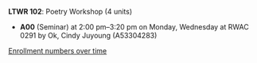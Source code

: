 **LTWR 102**: Poetry Workshop (4 units)

- **A00** (Seminar) at 2:00 pm–3:20 pm on Monday, Wednesday at RWAC 0291 by Ok, Cindy Juyoung (A53304283)

[Enrollment numbers over time](./LTWR102.tsv)
